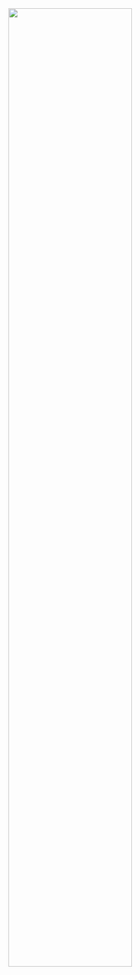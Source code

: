 <img src="https://github.com/user-attachments/assets/01fbab82-8469-423a-a2a2-0958359e1f40" width="70%" height="70%">
